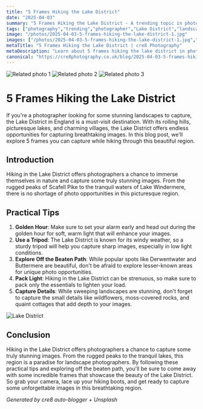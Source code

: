 ```yaml
---
title: "5 Frames Hiking the Lake District"
date: "2025-04-03"
summary: "5 Frames Hiking the Lake District - A trending topic in photography."
tags: ["photography","trending","photographer","Lake District","landscapes","hiking","nature","images","tips","practical","details","stunning"]
image: "/photos/2025-04-03-5-frames-hiking-the-lake-district-1.jpg"
images: ["/photos/2025-04-03-5-frames-hiking-the-lake-district-1.jpg","/photos/2025-04-03-5-frames-hiking-the-lake-district-2.jpg","/photos/2025-04-03-5-frames-hiking-the-lake-district-3.jpg"]
metaTitle: "5 Frames Hiking the Lake District | cre8 Photography"
metaDescription: "Learn about 5 frames hiking the lake district in photography with practical tips and insights."
canonical: "https://cre8photography.co.uk/blog/2025-04-03-5-frames-hiking-the-lake-district"
---
```



<div class="grid grid-cols-1 sm:grid-cols-2 md:grid-cols-3 gap-4">
  <img src="/photos/2025-04-03-5-frames-hiking-the-lake-district-1.jpg" alt="Related photo 1" class="w-full rounded-lg" />
<img src="/photos/2025-04-03-5-frames-hiking-the-lake-district-2.jpg" alt="Related photo 2" class="w-full rounded-lg" />
<img src="/photos/2025-04-03-5-frames-hiking-the-lake-district-3.jpg" alt="Related photo 3" class="w-full rounded-lg" />
</div>


# 5 Frames Hiking the Lake District

If you're a photographer looking for some stunning landscapes to capture, the Lake District in England is a must-visit destination. With its rolling hills, picturesque lakes, and charming villages, the Lake District offers endless opportunities for capturing breathtaking images. In this blog post, we'll explore 5 frames you can capture while hiking through this beautiful region.

## Introduction

Hiking in the Lake District offers photographers a chance to immerse themselves in nature and capture some truly stunning images. From the rugged peaks of Scafell Pike to the tranquil waters of Lake Windermere, there is no shortage of photo opportunities in this picturesque region.

## Practical Tips

1. **Golden Hour**: Make sure to set your alarm early and head out during the golden hour for soft, warm light that will enhance your images.
2. **Use a Tripod**: The Lake District is known for its windy weather, so a sturdy tripod will help you capture sharp images, especially in low light conditions.
3. **Explore Off the Beaten Path**: While popular spots like Derwentwater and Buttermere are beautiful, don't be afraid to explore lesser-known areas for unique photo opportunities.
4. **Pack Light**: Hiking in the Lake District can be strenuous, so make sure to pack only the essentials to lighten your load.
5. **Capture Details**: While sweeping landscapes are stunning, don't forget to capture the small details like wildflowers, moss-covered rocks, and quaint cottages that add depth to your images.

![Lake District](/path/to/image)

## Conclusion

Hiking in the Lake District offers photographers a chance to capture some truly stunning images. From the rugged peaks to the tranquil lakes, this region is a paradise for landscape photographers. By following these practical tips and exploring off the beaten path, you'll be sure to come away with some incredible frames that showcase the beauty of the Lake District. So grab your camera, lace up your hiking boots, and get ready to capture some unforgettable images in this breathtaking region.

*Generated by cre8 auto-blogger + Unsplash*
